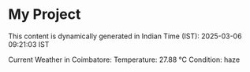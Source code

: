 # My Project

This content is dynamically generated in Indian Time (IST): 2025-03-06 09:21:03 IST


Current Weather in Coimbatore:
Temperature: 27.88 °C
Condition: haze
